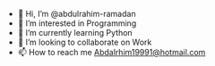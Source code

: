 - 👋 Hi, I’m @abdulrahim-ramadan
- 👀 I’m interested in Programming
- 🌱 I’m currently learning Python
- 💞️ I’m looking to collaborate on Work
- 📫 How to reach me Abdalrhim19991@hotmail.com

<!---
abdulrahim-ramadan/abdulrahim-ramadan is a ✨ special ✨ repository because its `README.md` (this file) appears on your GitHub profile.
You can click the Preview link to take a look at your changes.
--->
